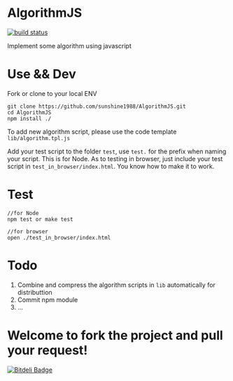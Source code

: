 AlgorithmJS
==

[![build status](https://secure.travis-ci.org/sunshine1988/AlgorithmJS.png)](http://travis-ci.org/sunshine1988/AlgorithmJS)  

Implement some algorithm using javascript

Use && Dev
==
Fork or clone to your local ENV
    
    git clone https://github.com/sunshine1988/AlgorithmJS.git  
    cd AlgorithmJS  
    npm install ./

To add new algorithm script, please use the code template `lib/algorithm.tpl.js`  

Add your test script to the folder `test`, use `test.` for the prefix when naming your script. This is for Node. As to testing in browser, just include your test script in `test_in_browser/index.html`. You know how to make it to work.

Test
==
    //for Node
    npm test or make test
    
    //for browser
    open ./test_in_browser/index.html

Todo
==
1. Combine and compress the algorithm scripts in `lib` automatically for distributtion
2. Commit npm module
3. ...

Welcome to fork the project and pull your request!
==


[![Bitdeli Badge](https://d2weczhvl823v0.cloudfront.net/sunshine1988/algorithmjs/trend.png)](https://bitdeli.com/free "Bitdeli Badge")

